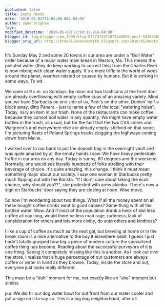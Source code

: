 ```yaml
---
published: false
title: Empty Hands
date: '2010-05-02T11:06:00.002-04:00'
author: dana brigham
tags: 
modified_datetime: '2010-05-02T11:50:31.916-04:00'
blogger_id: tag:blogger.com,1999:blog-5767374071871443859.post-563592658918701677
blogger_orig_url: http://brooklinebooksmith.blogspot.com/2010/05/empty-hands.html
---
```


It's Sunday May 2 and some 20 towns in our area are under a "Boil Water" order because of a major water main break in Weston, Ma.  This means the polluted water (they do keep working to correct this) from the Charles River is now mixing with clean water supply.  It's a mere trifle in the world of woes around the planet, weather-related or caused by humans.  But it is striking in some ways.  To wit.<br /><br />We open at 9 a.m. on Sundays.  By noon our two trashcans at the front door are already overflowing with empty coffee cups of an amazing variety.  Mind you,we have Starbucks on one side of us, Peet's on the other, Dunkin' half a block away, ditto Panera - just to name a few of the local "watering holes".  Today, nary an item in our trash.  None of the restaurants can make coffee because they cannot boil water in any quantity.  We might have empty water bottles in the trash, as usual, but for the fact that the two CVS stores and Walgreen's and everywhere else are already empty-shelved on that score.  I'm picturing fleets of Poland Springs trucks clogging the highways coming down from Maine.<br /><br />I walked over to our bank to put the deposit bag in the overnight vault and was quite amazed by all the empty hands I saw.  We have heavy pedestrain traffic in our area on any day.  Today is sunny, 80 degrees and the weekend.  Normally, one would see literally hundreds of folks strolling with their beverage of choice.  It's quite amazing, this change.  I think it must mean something major about our society.   I saw one woman in Starbucks pretty much flipping out with the Barista.  "If I don't care about taking the ecoli chance, why should you??", she protested with arms akimbo.   There's now a sign on Starbucks' door saying they are closing at noon.  Wise move.<br /><br />So now I'm wondering about two things.  What if all the money spent on all these bought coffee drinks went to good causes?  Same thing with all the bottled water. Wow.  And if most of the population drank a heck of alot less coffee all day long, would there be less road rage, rudeness, lack of consideration for others and lots more civilty, do unto others and kindness?<br /><br />I like a cup of coffee as much as the next gal, but brewing at home or in the break room is a nice alternative to the buy it elsewhere habit.   I guess I just hadn't totally grasped how big a piece of modern culture the specialized coffee thing has become.  Reading about the successful purveyors of it is one thing.  Seeing it completely missing like this is another. As I look out over the store, I realize that a huge percentage of our customers are always coffee or water in hand as they browse.  Today, inside the store and out, everyone just looks really different. <br /><br />This must be a "duh" moment for me, not exactly like an "aha" moment but similar.<br /><br />p.s.  We did fill our dog water bowl for out front from our water cooler and put a sign on it to say so.  This is a big dog neighborhood, after all.
